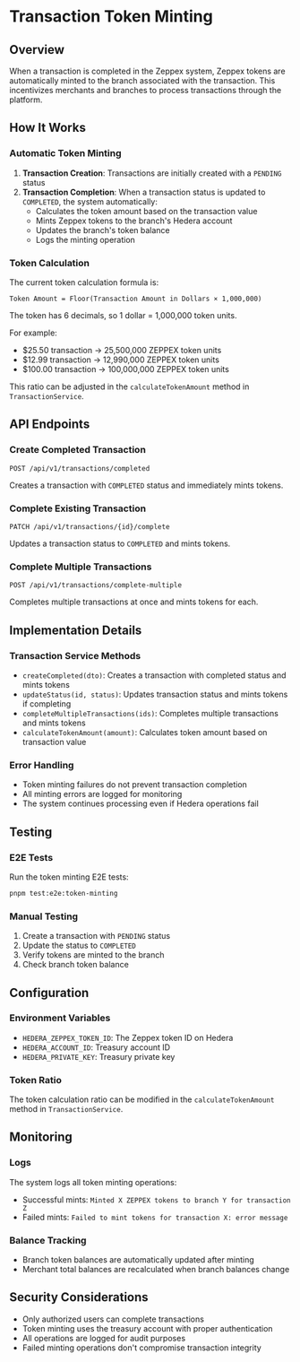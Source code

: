 # Transaction Token Minting

## Overview

When a transaction is completed in the Zeppex system, Zeppex tokens are automatically minted to the branch associated with the transaction. This incentivizes merchants and branches to process transactions through the platform.

## How It Works

### Automatic Token Minting

1. **Transaction Creation**: Transactions are initially created with a `PENDING` status
2. **Transaction Completion**: When a transaction status is updated to `COMPLETED`, the system automatically:
   - Calculates the token amount based on the transaction value
   - Mints Zeppex tokens to the branch's Hedera account
   - Updates the branch's token balance
   - Logs the minting operation

### Token Calculation

The current token calculation formula is:

```
Token Amount = Floor(Transaction Amount in Dollars × 1,000,000)
```

The token has 6 decimals, so 1 dollar = 1,000,000 token units.

For example:

- $25.50 transaction → 25,500,000 ZEPPEX token units
- $12.99 transaction → 12,990,000 ZEPPEX token units
- $100.00 transaction → 100,000,000 ZEPPEX token units

This ratio can be adjusted in the `calculateTokenAmount` method in `TransactionService`.

## API Endpoints

### Create Completed Transaction

```http
POST /api/v1/transactions/completed
```

Creates a transaction with `COMPLETED` status and immediately mints tokens.

### Complete Existing Transaction

```http
PATCH /api/v1/transactions/{id}/complete
```

Updates a transaction status to `COMPLETED` and mints tokens.

### Complete Multiple Transactions

```http
POST /api/v1/transactions/complete-multiple
```

Completes multiple transactions at once and mints tokens for each.

## Implementation Details

### Transaction Service Methods

- `createCompleted(dto)`: Creates a transaction with completed status and mints tokens
- `updateStatus(id, status)`: Updates transaction status and mints tokens if completing
- `completeMultipleTransactions(ids)`: Completes multiple transactions and mints tokens
- `calculateTokenAmount(amount)`: Calculates token amount based on transaction value

### Error Handling

- Token minting failures do not prevent transaction completion
- All minting errors are logged for monitoring
- The system continues processing even if Hedera operations fail

## Testing

### E2E Tests

Run the token minting E2E tests:

```bash
pnpm test:e2e:token-minting
```

### Manual Testing

1. Create a transaction with `PENDING` status
2. Update the status to `COMPLETED`
3. Verify tokens are minted to the branch
4. Check branch token balance

## Configuration

### Environment Variables

- `HEDERA_ZEPPEX_TOKEN_ID`: The Zeppex token ID on Hedera
- `HEDERA_ACCOUNT_ID`: Treasury account ID
- `HEDERA_PRIVATE_KEY`: Treasury private key

### Token Ratio

The token calculation ratio can be modified in the `calculateTokenAmount` method in `TransactionService`.

## Monitoring

### Logs

The system logs all token minting operations:

- Successful mints: `Minted X ZEPPEX tokens to branch Y for transaction Z`
- Failed mints: `Failed to mint tokens for transaction X: error message`

### Balance Tracking

- Branch token balances are automatically updated after minting
- Merchant total balances are recalculated when branch balances change

## Security Considerations

- Only authorized users can complete transactions
- Token minting uses the treasury account with proper authentication
- All operations are logged for audit purposes
- Failed minting operations don't compromise transaction integrity
